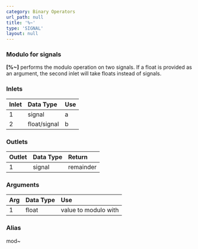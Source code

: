 ```yaml
---
category: Binary Operators
url_path: null
title: '%~'
type: 'SIGNAL'
layout: null
---
```


### Modulo for signals

**[%~]** performs the modulo operation on two signals. If a float is provided as an argument, the second inlet will take floats instead of signals.

### Inlets

| Inlet | Data Type    | Use      |
|:------|:-------------|:---------|
| 1     | signal       | a        |
| 2     | float/signal | b        |

### Outlets

| Outlet | Data Type | Return    |
|:-------|:----------|:----------|
| 1      | signal    | remainder |

### Arguments

| Arg | Data Type | Use                  |
|:----|:----------|:---------------------|
| 1   | float     | value to modulo with |

### Alias 

mod~
